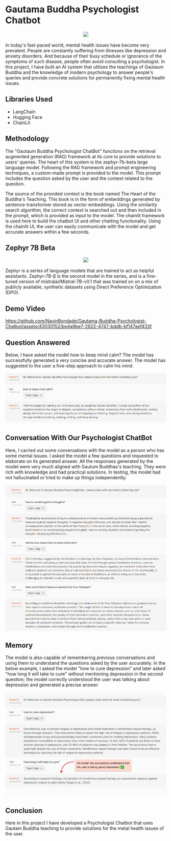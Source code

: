 # Gautama Buddha Psychologist Chatbot
<p align="center">
<img src="https://e0.pxfuel.com/wallpapers/344/189/desktop-wallpaper-buddha-anime-buddhist-art.jpg">
</p>
<p>In today's fast-paced world, mental health issues have become very prevalent. People are constantly suffering from illnesses like depression and anxiety disorders. And because of their busy schedule or ignorance of the symptoms of such disease, people often avoid consulting a psychologist. In this project, I have built an AI system that utilizes the teachings of Gautaum Buddha and the knowledge of modern psychology to answer people's queries and provide concrete solutions for permanently fixing mental health issues. </p>
<h2>Libraries Used</h2>
<ul>
  <li>LangChain</li>
  <li>Hugging Face</li>
  <li>ChainLit</li>
</ul>
<h2>Methodology</h2>
<p>
The "Gautaum Buddha Psychologist ChatBot" functions on the retrieval augmented generation (RAG) framework at its core to provide solutions to users' queries. The heart of this system is the zephyr-7b-beta large language model. Following the RAG framework and prompt engineering techniques, a custom-made prompt is provided to the model. This prompt includes the question asked by the user and the context related to the question. 
</p>
<p>
The source of the provided context is the book named The Heart of the Buddha's Teaching. This book is in the form of embeddings generated by sentence-transformer stored as vector embeddings. Using the similarity search algorithm, the correct context is searched out and then included in the prompt, which is provided as input to the model. The chainlit framework is used here to build the chatbot UI and other chatting functionality. Using the chainlit UI, the user can easily communicate with the model and get accurate answers within a few seconds.
</p>
<h2>Zephyr 7B Beta</h2>
<p align="center">
<img src="https://huggingface.co/HuggingFaceH4/zephyr-7b-alpha/resolve/main/thumbnail.png">
</p>
<p>
Zephyr is a series of language models that are trained to act as helpful assistants. Zephyr-7B-β is the second model in the series, and is a fine-tuned version of mistralai/Mistral-7B-v0.1 that was trained on on a mix of publicly available, synthetic datasets using Direct Preference Optimization (DPO). 
</p>
<h2>Demo Video</h2>


https://github.com/NavinBondade/Gautama-Buddha-Psychologist-Chatbot/assets/43030152/be4a9be7-2922-4747-bddb-bf147aef433f


<h2>Question Answered</h2>
<p>Below, I have asked the model how to keep mind calm? The model has successfully generated a very concise and accurate answer. The model has suggested to the user a five-step approach to calm his mind.</p>
<p align="center">
<img src="Gautama Buddha Psychologist Chatbot/result/r2.png">
</p>
<h2>Conversation With Our Psychologist ChatBot</h2>
<p>Here, I carried out some conversations with the model as a person who has some mental issues. I asked the model a few questions and requested to elaborate on its generated answer. All the responses generated by the model were very much aligned with Gautum Buddhas's teaching. They were rich with knowledge and had practical solutions. In testing, the model had not hallucinated or tried to make up things independently.</p>
<p align="center">
<img src="Gautama Buddha Psychologist Chatbot/result/result.png">
</p>
<h2>Memory</h2>
<p>The model is also capable of remembering previous conversations and using them to understand the questions asked by the user accurately. In the below example, I asked the model "how to cure depression" and later asked "how long it will take to cure" without mentioning depression in the second question; the model correctly understood the user was talking about depression and generated a precise answer.</p>
<p align="center">
<img src="Gautama Buddha Psychologist Chatbot/result/memory.jpg">
</p>
<h2>Conclusion</h2>
<p>Here in this project I have developed a Psychologist Chatbot that uses Gautam Buddha teaching to provide solutions for the metal health issues of the user.</p>


